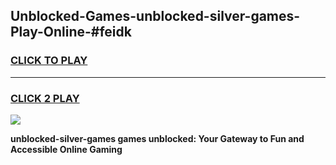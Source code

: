 
## Unblocked-Games-unblocked-silver-games-Play-Online-#feidk
<h3>
<a href="https://premium.freeplayer.one?title=unblocked-silver-games&ref=27F">CLICK TO PLAY</a></h3>
<hr>

<h3>
<a href="https://premium.freeplayer.one?title=unblocked-silver-games&ref=27F">CLICK 2 PLAY</a>
  
</h3>

<a href="https://premium.freeplayer.one?title=unblocked-silver-games&ref=27F"><img src="https://clearcache.store/games.png"></a>


**unblocked-silver-games games unblocked: Your Gateway to Fun and Accessible Online Gaming**
